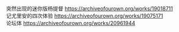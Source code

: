 突然出现的迷你版杨提督 https://archiveofourown.org/works/19018711                                                                         
记尤里安的四次体验 https://archiveofourown.org/works/19075171                                                                             
论坛体 https://archiveofourown.org/works/20961944                                                                                 
